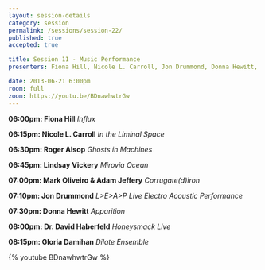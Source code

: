 ```yaml
---
layout: session-details
category: session
permalink: /sessions/session-22/
published: true
accepted: true

title: Session 11 - Music Performance
presenters: Fiona Hill, Nicole L. Carroll, Jon Drummond, Donna Hewitt, Lindsay Vickery, David Haberfeld, Gloria Damihan, Mark Oliveiro, Michael Lukaszuk, Arham Aryadi

date: 2013-06-21 6:00pm
room: full
zoom: https://youtu.be/BDnawhwtrGw
---
```


**06:00pm: Fiona Hill**
_Influx_

**06:15pm: Nicole L. Carroll**
_In the Liminal Space_

**06:30pm: Roger Alsop**
_Ghosts in Machines_

**06:45pm: Lindsay Vickery**
_Mirovia Ocean_

**07:00pm: Mark Oliveiro & Adam Jeffery**
_Corrugate(d)iron_

**07:10pm: Jon Drummond**
_L>E>A>P Live Electro Acoustic Performance_

**07:30pm: Donna Hewitt**
_Apparition_

**08:00pm: Dr. David Haberfeld**
_Honeysmack Live_

**08:15pm: Gloria Damihan**
_Dilate Ensemble_

{% youtube BDnawhwtrGw %}

